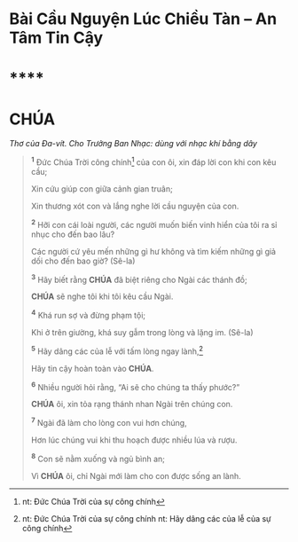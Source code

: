 # Bài Cầu Nguyện Lúc Chiều Tàn – An Tâm Tin Cậy

# \*\*\*\*

# CHÚA

_Thơ của Đa-vít. Cho Trưởng Ban Nhạc: dùng với nhạc khí bằng dây_

> <sup><b>1</b></sup> Đức Chúa Trời công chính[^1-56bf6cb8-ddd8-44ab-818f-a4509fd09c22] của con ôi, xin đáp lời con khi con kêu cầu;
>
> Xin cứu giúp con giữa cảnh gian truân;
>
> Xin thương xót con và lắng nghe lời cầu nguyện của con.
>
> <sup><b>2</b></sup> Hỡi con cái loài người, các người muốn biến vinh hiển của tôi ra sỉ nhục cho đến bao lâu?
>
> Các người cứ yêu mến những gì hư không và tìm kiếm những gì giả dối cho đến bao giờ? (Sê-la)
>
> <sup><b>3</b></sup> Hãy biết rằng **CHÚA** đã biệt riêng cho Ngài các thánh đồ;
>
> **CHÚA** sẽ nghe tôi khi tôi kêu cầu Ngài.
>
> <sup><b>4</b></sup> Khá run sợ và đừng phạm tội;
>
> Khi ở trên giường, khá suy gẫm trong lòng và lặng im. (Sê-la)
>
> <sup><b>5</b></sup> Hãy dâng các của lễ với tấm lòng ngay lành,[^2-56bf6cb8-ddd8-44ab-818f-a4509fd09c22]
>
> Hãy tin cậy hoàn toàn vào **CHÚA**.
>
> <sup><b>6</b></sup> Nhiều người hỏi rằng, “Ai sẽ cho chúng ta thấy phước?”
>
> **CHÚA** ôi, xin tỏa rạng thánh nhan Ngài trên chúng con.
>
> <sup><b>7</b></sup> Ngài đã làm cho lòng con vui hơn chúng,
>
> Hơn lúc chúng vui khi thu hoạch được nhiều lúa và rượu.
>
> <sup><b>8</b></sup> Con sẽ nằm xuống và ngủ bình an;
>
> Vì **CHÚA** ôi, chỉ Ngài mới làm cho con được sống an lành.

[^1-56bf6cb8-ddd8-44ab-818f-a4509fd09c22]: nt: Đức Chúa Trời của sự công chính

[^2-56bf6cb8-ddd8-44ab-818f-a4509fd09c22]: nt: Đức Chúa Trời của sự công chính nt: Hãy dâng các của lễ của sự công chính
